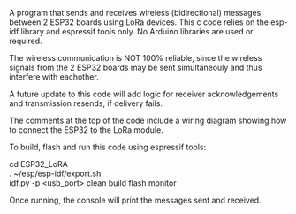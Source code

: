 A program that sends and receives wireless (bidirectional) messages between 2 ESP32 boards using LoRa devices.
This c code relies on the esp-idf library and espressif tools only. No Arduino libraries are used or required. 

The wireless communication is NOT 100% reliable, since the wireless signals from the 2 ESP32 boards may 
be sent simultaneouly and thus interfere with eachother. 

A future update to this code will add logic for receiver acknowledgements and transmission resends, if delivery fails.

The comments at the top of the code include a wiring diagram showing how to connect the ESP32 to the LoRa module.

To build, flash and run this code using espressif tools:

cd ESP32_LoRA  
. ~/esp/esp-idf/export.sh  
idf.py -p <usb_port> clean build flash monitor  

Once running, the console will print the messages sent and received. 

